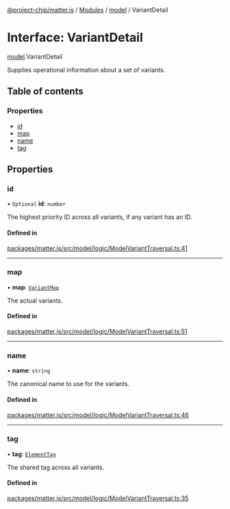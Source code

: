 [@project-chip/matter.js](../README.md) / [Modules](../modules.md) / [model](../modules/model.md) / VariantDetail

# Interface: VariantDetail

[model](../modules/model.md).VariantDetail

Supplies operational information about a set of variants.

## Table of contents

### Properties

- [id](model.VariantDetail.md#id)
- [map](model.VariantDetail.md#map)
- [name](model.VariantDetail.md#name)
- [tag](model.VariantDetail.md#tag)

## Properties

### id

• `Optional` **id**: `number`

The highest priority ID across all variants, if any variant has an
ID.

#### Defined in

[packages/matter.js/src/model/logic/ModelVariantTraversal.ts:41](https://github.com/project-chip/matter.js/blob/e87b236f/packages/matter.js/src/model/logic/ModelVariantTraversal.ts#L41)

___

### map

• **map**: [`VariantMap`](../modules/model.md#variantmap)

The actual variants.

#### Defined in

[packages/matter.js/src/model/logic/ModelVariantTraversal.ts:51](https://github.com/project-chip/matter.js/blob/e87b236f/packages/matter.js/src/model/logic/ModelVariantTraversal.ts#L51)

___

### name

• **name**: `string`

The canonical name to use for the variants.

#### Defined in

[packages/matter.js/src/model/logic/ModelVariantTraversal.ts:46](https://github.com/project-chip/matter.js/blob/e87b236f/packages/matter.js/src/model/logic/ModelVariantTraversal.ts#L46)

___

### tag

• **tag**: [`ElementTag`](../enums/model.ElementTag.md)

The shared tag across all variants.

#### Defined in

[packages/matter.js/src/model/logic/ModelVariantTraversal.ts:35](https://github.com/project-chip/matter.js/blob/e87b236f/packages/matter.js/src/model/logic/ModelVariantTraversal.ts#L35)
